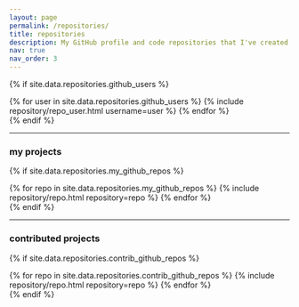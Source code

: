 ```yaml
---
layout: page
permalink: /repositories/
title: repositories
description: My GitHub profile and code repositories that I've created or contributed to.
nav: true
nav_order: 3
---
```


{% if site.data.repositories.github_users %}
<div class="repositories d-flex flex-wrap flex-md-row flex-column justify-content-between align-items-center">
  {% for user in site.data.repositories.github_users %}
    {% include repository/repo_user.html username=user %}
  {% endfor %}
</div>
{% endif %}

---

<h3>my projects</h3>

{% if site.data.repositories.my_github_repos %}
<div class="repositories d-flex flex-wrap flex-md-row flex-column justify-content-between align-items-center">
  {% for repo in site.data.repositories.my_github_repos %}
    {% include repository/repo.html repository=repo %}
  {% endfor %}
</div>
{% endif %}

---

<h3>contributed projects</h3>

{% if site.data.repositories.contrib_github_repos %}
<div class="repositories d-flex flex-wrap flex-md-row flex-column justify-content-between align-items-center">
  {% for repo in site.data.repositories.contrib_github_repos %}
    {% include repository/repo.html repository=repo %}
  {% endfor %}
</div>
{% endif %}
